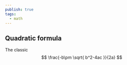 ```yaml
---
publish: true
tags:
  - math
---
```



## Quadratic formula
The classic
$$
\frac{-b\pm \sqrt{ b^2-4ac }}{2a}
$$

